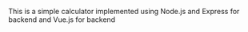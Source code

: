 This is a simple calculator implemented using Node.js and Express for backend and Vue.js for backend
